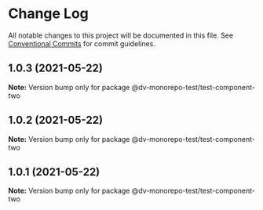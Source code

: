 # Change Log

All notable changes to this project will be documented in this file.
See [Conventional Commits](https://conventionalcommits.org) for commit guidelines.

## 1.0.3 (2021-05-22)

**Note:** Version bump only for package @dv-monorepo-test/test-component-two





## 1.0.2 (2021-05-22)

**Note:** Version bump only for package @dv-monorepo-test/test-component-two





## 1.0.1 (2021-05-22)

**Note:** Version bump only for package @dv-monorepo-test/test-component-two
